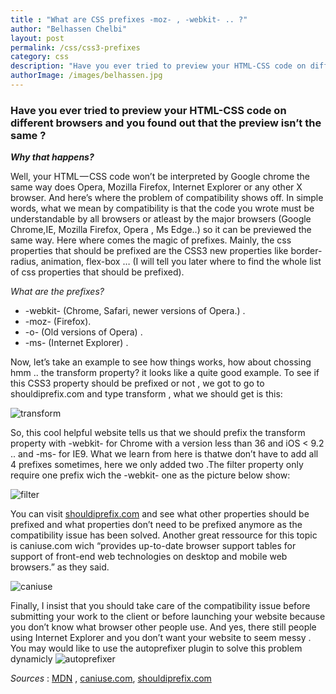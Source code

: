 ```yaml
---
title : "What are CSS prefixes -moz- , -webkit- .. ?"
author: "Belhassen Chelbi"
layout: post
permalink: /css/css3-prefixes
category: css
description: "Have you ever tried to preview your HTML-CSS code on different browsers and you found out that the preview isn’t the same ? Why that happens? "
authorImage: /images/belhassen.jpg
---
```


### Have you ever tried to preview your HTML-CSS code on different browsers and you found out that the preview isn’t the same ?
***Why that happens?***

Well, your HTML — CSS code won’t be interpreted by Google chrome the same way does Opera, Mozilla Firefox, Internet Explorer or any other X browser. And here’s where the problem of compatibility shows off. In simple words, what we mean by compatibility is that the code you wrote must be understandable by all browsers or atleast by the major browsers (Google Chrome,IE, Mozilla Firefox, Opera , Ms Edge..) so it can be previewed the same way. Here where comes the magic of prefixes.
Mainly, the css properties that should be prefixed are the CSS3 new properties like border-radius, animation, flex-box … (I will tell you later where to find the whole list of css properties that should be prefixed).

*What are the prefixes?*

*  -webkit- (Chrome, Safari, newer versions of Opera.) .
*  -moz- (Firefox).
*  -o- (Old versions of Opera) .
*  -ms- (Internet Explorer) .

Now, let’s take an example to see how things works, how about chossing hmm .. the transform property? it looks like a quite good example. To see if this CSS3 property should be prefixed or not , we got to go to shouldiprefix.com and type transform , what we should get is this:

![transform](http://i.imgur.com/NHaAXKA.png)

So, this cool helpful website tells us that we should prefix the transform property with -webkit- for Chrome with a version less than 36 and iOS < 9.2 .. and -ms- for IE9. What we learn from here is thatwe don’t have to add all 4 prefixes sometimes, here we only added two .The filter property only require one prefix wich the -webkit- one as the picture below show:

![filter](http://i.imgur.com/UMKMxGk.png)

You can visit [shouldiprefix.com](http://shouldiprefix.com/) and see what other properties should be prefixed and what properties don’t need to be prefixed anymore as the compatibility issue has been solved.
Another great ressource for this topic is caniuse.com wich “provides up-to-date browser support tables for support of front-end web technologies on desktop and mobile web browsers.” as they said.

![caniuse](http://i.imgur.com/cnp9Nj3g.png)

Finally, I insist that you should take care of the compatibility issue before submitting your work to the client or before launching your website because you don’t know what browser other people use. And yes, there still people using Internet Explorer and you don’t want your website to seem messy .
You may would like to use the autoprefixer plugin to solve this problem dynamicly
![autoprefixer](http://i.imgur.com/Ukow8W0.png)

*Sources* : [MDN](http://https://developer.mozilla.org/fr/) , [caniuse.com](http://caniuse.com/#), [shouldiprefix.com](http://shouldiprefix.com/)